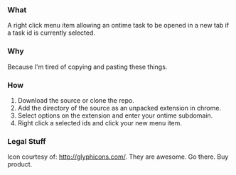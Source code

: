### What

A right click menu item allowing an ontime task to be opened in a new tab if a task id is currently selected.

### Why

Because I'm tired of copying and pasting these things.

### How

1. Download the source or clone the repo.
2. Add the directory of the source as an unpacked extension in chrome.
2. Select options on the extension and enter your ontime subdomain.
4. Right click a selected ids and click your new menu item.

### Legal Stuff

Icon courtesy of: http://glyphicons.com/.  They are awesome. Go there.  Buy product.

